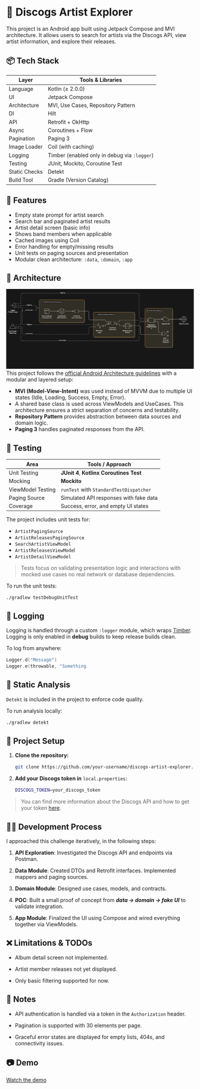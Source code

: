 # 🎵 Discogs Artist Explorer

This project is an Android app built using Jetpack Compose and MVI architecture. It allows users to search for artists via the Discogs API, view artist information, and explore their releases.
## 📦 Tech Stack

| Layer         | Tools & Libraries                             |
|---------------|-----------------------------------------------|
| Language      | Kotlin (≥ 2.0.0)                              |
| UI            | Jetpack Compose                               |
| Architecture  | MVI, Use Cases, Repository Pattern            |
| DI            | Hilt                                          |
| API           | Retrofit + OkHttp                             |
| Async         | Coroutines + Flow                             |
| Pagination    | Paging 3                                      |
| Image Loader  | Coil (with caching)                           |
| Logging       | Timber (enabled only in debug via `:logger`)  |
| Testing       | JUnit, Mockito, Coroutine Test                |
| Static Checks | Detekt                                        |
| Build Tool    | Gradle (Version Catalog)                      |


## 🚀 Features

- Empty state prompt for artist search
- Search bar and paginated artist results
- Artist detail screen (basic info)
- Shows band members when applicable
- Cached images using Coil
- Error handling for empty/missing results
- Unit tests on paging sources and presentation
- Modular clean architecture: `:data`, `:domain`, `:app`


## 🧠 Architecture
![App Architecture](images/app-architecture.png)
This project follows the [official Android Architecture guidelines](https://developer.android.com/topic/architecture) with a modular and layered setup:
- **MVI (Model-View-Intent)** was used instead of MVVM due to multiple UI states (Idle, Loading, Success, Empty, Error).
- A shared base class is used across ViewModels and UseCases. This architecture ensures a strict separation of concerns and testability.
- **Repository Pattern** provides abstraction between data sources and domain logic.
- **Paging 3** handles paginated responses from the API.


## 🧪 Testing

| Area               | Tools / Approach                               |
|--------------------|------------------------------------------------|
| Unit Testing       | **JUnit 4**, **Kotlinx Coroutines Test**       |
| Mocking            | **Mockito**                                    |
| ViewModel Testing  | `runTest` with `StandardTestDispatcher`        |
| Paging Source      | Simulated API responses with fake data         |
| Coverage           | Success, error, and empty UI states            |

The project includes unit tests for:

- `ArtistPagingSource`
- `ArtistReleasesPagingSource`
- `SearchArtistViewModel`
- `ArtistReleasesViewMode`l
- `ArtistDetailViewModel`

> Tests focus on validating presentation logic and interactions with mocked use cases no real network or database dependencies.

To run the unit tests:

```bash
./gradlew testDebugUnitTest
```

## 📜 Logging

Logging is handled through a custom `:logger` module, which wraps [Timber](https://github.com/JakeWharton/timber). Logging is only enabled in **debug** builds to keep release builds clean.

To log from anywhere:
```kotlin
Logger.d("Message")
Logger.e(throwable, "Something
```

## 🧰 Static Analysis

`Detekt` is included in the project to enforce code quality.

To run analysis locally:
```bash
./gradlew detekt
```
## 🔧 Project Setup

1. **Clone the repository:**
    ```bash
    git clone https://github.com/your-username/discogs-artist-explorer.git
	```
2. **Add your Discogs token in** `local.properties`: 
    ```bash
    DISCOGS_TOKEN=your_discogs_token
	```
> 	You can find more information about the Discogs API and how to get
>  your token [here](https://www.discogs.com/settings/developers).
## 🧑‍💻 Development Process

I approached this challenge iteratively, in the following steps:

1.  **API Exploration**: Investigated the Discogs API and endpoints via Postman.
    
2.  **Data Module**: Created DTOs and Retrofit interfaces. Implemented mappers and paging sources.
    
3.  **Domain Module**: Designed use cases,  models, and contracts.
    
4.  **POC**: Built a small proof of concept from ***data → domain → fake UI*** to validate integration.
    
5.  **App Module**: Finalized the UI using Compose and wired everything together via ViewModels.
## ❌ Limitations & TODOs

-   Album detail screen not implemented.
    
-   Artist member releases not yet displayed.
    
-   Only basic filtering supported for now.
## 📝 Notes

-   API authentication is handled via a token in the `Authorization` header.
    
-   Pagination is supported with 30 elements per page.
    
-   Graceful error states are displayed for empty lists, 404s, and connectivity issues.

## :camera: Demo
[Watch the demo](https://drive.google.com/file/d/1kuM7He3AMcvZUKmvdxoaNmMgPvUMYqmA/view?usp=sharing)
